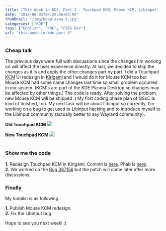 ```yaml
---
title: "This Week in KDE, Part 3 : Touchpad KCM, Mouse KCM, Libinput"
date: "2018-06-03T04:26:56+03:00"
thumbnail: "/img/kdeplasma-3.jpg"
categories: ["KDE"]
tags: ["English", "KDE", "FOSS Dev"]
url: "this-week-in-kde-part-3"
---
```


### Cheap talk

The previous days were full with discussions since the changes I'm working on will affect the user experience directly. At last, we decided to ship the changes as it is and apply the other changes part by part. I did a Touchpad [KCM](https://techbase.kde.org/Development/Tutorials/KCM_HowTo) UI redesign in [Kirigami](https://www.kde.org/products/kirigami/) and I would do it for Mouse KCM too but Mouse KCM had some name changes last time so small problem occurred in my system. (KCM's are part of the KDE Plasma Desktop so changes may be affected by other things.) The code is ready. After solving the problem, new Mouse KCM will be shipped :) My first coding phase plan of GSoC is kind of finished, too. My next task will be about Libinput so currently, I'm working on [a bug](https://bugs.freedesktop.org/show_bug.cgi?id=106340) to get used to Libinput hacking and to introduce myself to the Libinput community (actually better to say Wayland community).

**Old Touchpad KCM**
![](https://phabricator.kde.org/file/data/v5q2ugniivxaco3t7j7y/PHID-FILE-5smfihd23tgesucnn335/image.png)

**New Touchpad KCM**
![](https://phabricator.kde.org/file/data/eygmifg26ze6m7pkw6r7/PHID-FILE-m4hjo763mal3uzwxuu6l/image.png)
</br></br><!----------------------CHEAP TALK-->


### Show me the code

**1.** Redesign Touchpad KCM in Kirigami. Commit is [here](https://commits.kde.org/plasma-desktop/dd1244d6676620c06011b6c1db0c0ff3d5cdf0ab). Phab is [here](https://phabricator.kde.org/D13141). </br>
**2.** We worked on the [Bug 387156](https://bugs.kde.org/show_bug.cgi?id=387156) but the patch will come later after more discussions.
<!---------------SHOW ME THE CODE-->


### Finally

My todolist is as following:

**1.** Publish Mouse KCM redesign. </br>
**2.** Fix the Libinput bug.

Hope to see you next week! :)
<!------------------------FINALLY-->
